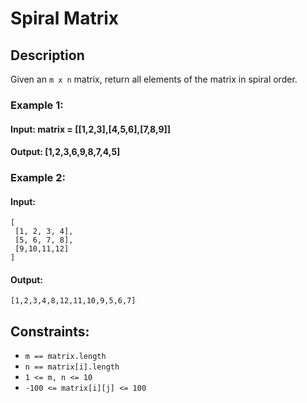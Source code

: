 # Spiral Matrix

## Description

Given an `m x n` matrix, return all elements of the matrix in spiral order.

### Example 1:

#### Input: matrix = [[1,2,3],[4,5,6],[7,8,9]]
#### Output: [1,2,3,6,9,8,7,4,5]

### Example 2:

#### Input: 
```
[
 [1, 2, 3, 4],
 [5, 6, 7, 8],
 [9,10,11,12]
]
```

#### Output: 
```
[1,2,3,4,8,12,11,10,9,5,6,7]
```


## Constraints:
- `m == matrix.length`
- `n == matrix[i].length`
- `1 <= m, n <= 10`
- `-100 <= matrix[i][j] <= 100`
